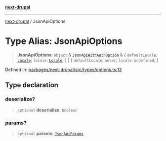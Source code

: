[**next-drupal**](../README.md)

---

[next-drupal](../globals.md) / JsonApiOptions

# Type Alias: JsonApiOptions

> **JsonApiOptions**: `object` & [`JsonApiWithAuthOption`](JsonApiWithAuthOption.md) & \{ `defaultLocale`: [`Locale`](Locale.md); `locale`: [`Locale`](Locale.md); \} \| \{ `defaultLocale`: `never`; `locale`: `undefined`; \}

Defined in: [packages/next-drupal/src/types/options.ts:13](https://github.com/chapter-three/next-drupal/blob/e9ce3be1c38aebdcd2cc8c7ae8d8fa2dab7f46bf/packages/next-drupal/src/types/options.ts#L13)

## Type declaration

### deserialize?

> `optional` **deserialize**: `boolean`

### params?

> `optional` **params**: [`JsonApiParams`](JsonApiParams.md)
